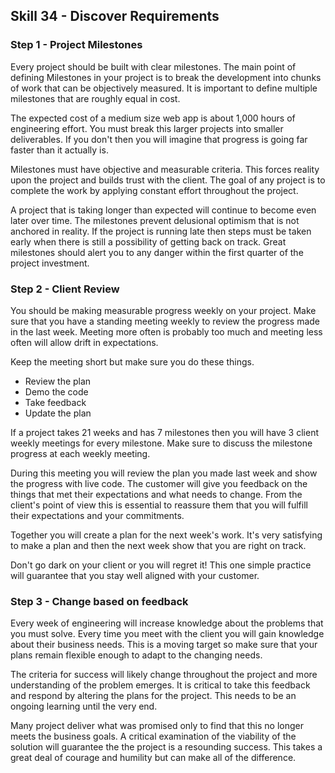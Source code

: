 ## Skill 34 - Discover Requirements

### Step 1 - Project Milestones

Every project should be built with clear milestones. The main point of defining Milestones in your
project is to break the development into chunks of work that can be objectively measured. It is
important to define multiple milestones that are roughly equal in cost.

The expected cost of a medium size web app is about 1,000 hours of engineering effort. You must
break this larger projects into smaller deliverables. If you don't then you will imagine that
progress is going far faster than it actually is.  

Milestones must have objective and measurable criteria. This forces reality upon the project and
builds trust with the client. The goal of any project is to complete the work by applying constant
effort throughout the project.

A project that is taking longer than expected will continue to become even later over time. The
milestones prevent delusional optimism that is not anchored in reality.  If the project is running
late then steps must be taken early when there is still a possibility of getting back on track.
Great milestones should alert you to any danger within the first quarter of the project investment.


### Step 2 - Client Review

You should be making measurable progress weekly on your project. Make sure that you have a standing
meeting weekly to review the progress made in the last week. Meeting more often is probably too
much and meeting less often will allow drift in expectations.

Keep the meeting short but make sure you do these things.

* Review the plan
* Demo the code
* Take feedback
* Update the plan

If a project takes 21 weeks and has 7 milestones then you will have 3 client weekly meetings for
every milestone. Make sure to discuss the milestone progress at each weekly meeting.

During this meeting you will review the plan you made last week and show the progress with live
code. The customer will give you feedback on the things that met their expectations and what needs
to change. From the  client's point of view this is essential to reassure them that you will
fulfill their expectations and your commitments.

Together you will create a plan for the next week's work. It's very satisfying to make a plan and
then the next week show that you are right on track.

Don't go dark on your client or you will regret it! This one simple practice will guarantee that you
stay well aligned with your customer.


### Step 3 - Change based on feedback

Every week of engineering will increase knowledge about the problems that you must solve. Every time
you meet with the client you will gain knowledge about their business needs. This is a moving
target so make sure that your plans remain flexible enough to adapt to the changing needs.

The criteria for success will likely change throughout the project and more understanding of the
problem emerges.  It is critical to take this feedback and respond by altering the plans for the
project.  This needs to be an ongoing learning until the very end.

Many project deliver what was promised only to find that this no longer meets the business goals.
A critical examination of the viability of the solution will guarantee the the project is a
resounding success.  This takes a great deal of courage and humility but can make all of the 
difference.

